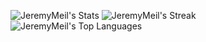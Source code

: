 ![JeremyMeil's Stats](https://github-readme-stats.vercel.app/api?username=JeremyMeil&theme=vue-dark&show_icons=true&hide_border=true&count_private=true)
![JeremyMeil's Streak](https://github-readme-streak-stats.herokuapp.com/?user=JeremyMeil&theme=vue-dark&hide_border=true)
![JeremyMeil's Top Languages](https://github-readme-stats.vercel.app/api/top-langs/?username=JeremyMeil&theme=vue-dark&show_icons=true&hide_border=true&layout=compact)
